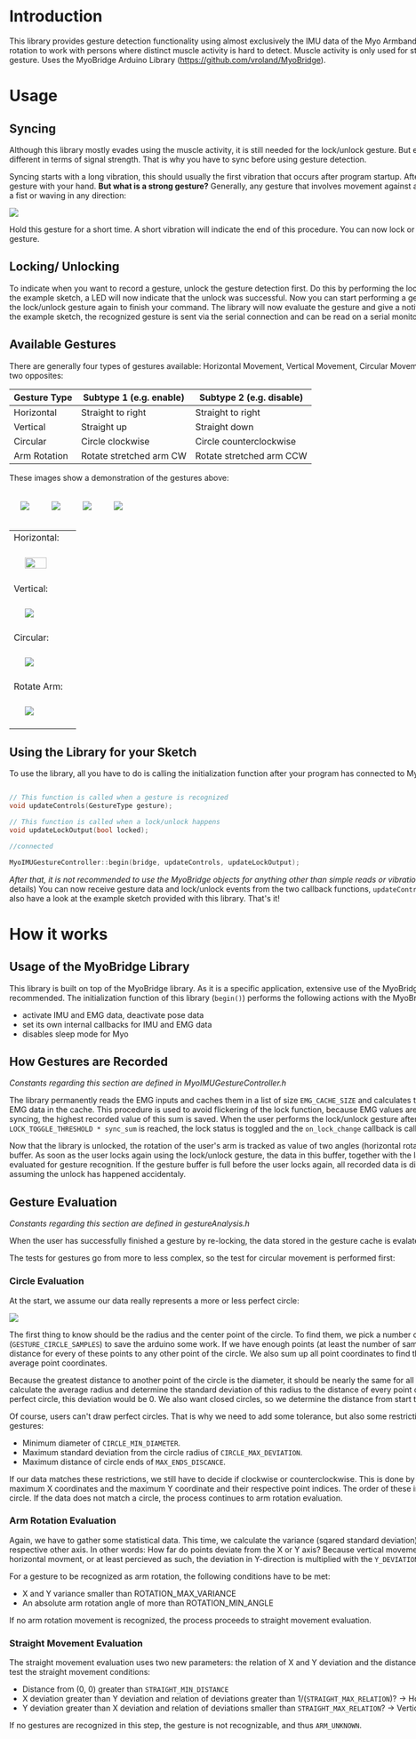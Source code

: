 <div style="width:1000px;
margin:0 auto;">

# Introduction

This library provides gesture detection functionality using almost exclusively the IMU data of the Myo Armband.
The gestures are based on arm rotation to work with persons where distinct muscle activity is hard to detect.
Muscle activity is only used for starting/ending the recording of a gesture. Uses the MyoBridge Arduino Library (https://github.com/vroland/MyoBridge).

# Usage

## Syncing

Although this library mostly evades using the muscle activity, it is still needed for the lock/unlock gesture. 
But every user and every armband position is different in terms of signal strength. That is why 
you have to sync before using gesture detection. 

Syncing starts with a long vibration, this should usually the first vibration that occurs
after program startup. After that long vibration, perform a *strong* gesture with your hand.
**But what is a strong gesture?** Generally, any gesture that involves movement against
a force works. This could be a wrist flex, a fist or waving in any direction:

![](extras/Documentation/images/gestures_small.png)

Hold this gesture for a short time. A short vibration will indicate the end of this procedure.
You can now lock or unlock the gesture detection with this gesture.

## Locking/ Unlocking

To indicate when you want to record a gesture, unlock the gesture detection first. Do this
by performing the lock/unlock gesture used when syncing. In the example sketch,
a LED will now indicate that the unlock was successful. Now you can start performing a
gesture. When you are finished, perform the lock/unlock gesture again to finish your command.
The library will now evaluate the gesture and give a notification, if a gesture was detected.
In the example sketch, the recognized gesture is sent via the serial connection and can be read
on a serial monitor.

## Available Gestures

There are generally four types of gestures available: Horizontal Movement, Vertical Movement, Circular Movement
and Arm Rotation. Every type has two opposites: 

| Gesture Type | Subtype 1 (e.g. enable) | Subtype 2 (e.g. disable) |
|--------------|-------------------------|--------------------------|
| Horizontal   | Straight to right       | Straight to right        |
| Vertical     | Straight up             | Straight down            |
| Circular     | Circle clockwise        | Circle counterclockwise  |
| Arm Rotation | Rotate stretched arm CW | Rotate stretched arm CCW |

These images show a demonstration of the gestures above:

<table border="0">

<tr><td>Horizontal:</td></tr>
<tr><td><img style="padding: 20px;width:66.66%;" src="extras/Documentation/images/right.gif"><td></td><img style="padding: 20px;" src="extras/Documentation/images/left.gif"></td></tr>

<tr><td>Vertical:</td></tr>
<tr><td><img style="padding: 20px;" src="extras/Documentation/images/up.gif"><td></td><img style="padding: 20px;" src="extras/Documentation/images/down.gif"></td></tr>

<tr><td>Circular:</td></tr>
<tr><td><img style="padding: 20px;" src="extras/Documentation/images/circle_cw.gif"><td></td><img style="padding: 20px;" src="extras/Documentation/images/circle_ccw.gif"></td></tr>

<tr><td>Rotate Arm:</td></tr>
<tr><td><img style="padding: 20px;" src="extras/Documentation/images/rotate_cw.gif"><td></td><img style="padding: 20px;" src="extras/Documentation/images/rotate_ccw.gif"></td></tr>
</table>

## Using the Library for your Sketch

To use the library, all you have to do is calling the initialization function after your program
has connected to Myo:

```C++

// This function is called when a gesture is recognized
void updateControls(GestureType gesture);

// This function is called when a lock/unlock happens
void updateLockOutput(bool locked);

//connected

MyoIMUGestureController::begin(bridge, updateControls, updateLockOutput);
```

*After that, it is not recommended to use the MyoBridge objects for anything other than
simple reads or vibration commands!* (See how it works for details)
You can now receive gesture data and lock/unlock events from the two callback functions,
`updateControls()` and `updateLockOutput()`. You can also have a look at the example sketch
provided with this library. That's it!

# How it works

## Usage of the MyoBridge Library

This library is built on top of the MyoBridge library. As it is a specific application, extensive
use of the MyoBridge library outside of this library is not recommended. 
The initialization function of this library (`begin()`) performs the following actions with the MyoBridge
object passed to it:

 * activate IMU and EMG data, deactivate pose data
 * set its own internal callbacks for IMU and EMG data
 * disables sleep mode for Myo
 
## How Gestures are Recorded

*Constants regarding this section are defined in MyoIMUGestureController.h*

The library permanently reads the EMG inputs and caches them in a list of size `EMG_CACHE_SIZE` and calculates
the sum of the absolute values of all EMG data in the cache. This procedure is used to avoid flickering of the lock
function, because EMG values are very susceptible to noise. 
During syncing, the highest recorded value of this sum is saved. When the user performs the lock/unlock
gesture after sync, and a threshold of `LOCK_TOGGLE_THRESHOLD * sync_sum` is reached, the lock status
is toggled and the `on_lock_change` callback is called. 

Now that the library is unlocked, the rotation of the user's arm is tracked as value of 
two angles (horizontal rotation and vertical rotation) and saved in a buffer.
As soon as the user locks again using the lock/unlock gesture, the data in this buffer,
together with the lasst roll angle of the users arm are evaluated for gesture recognition.
If the gesture buffer is full before the user locks again, all recorded data is discarded
and the library re-locks, assuming the unlock has happened accidentaly.

## Gesture Evaluation

*Constants regarding this section are defined in gestureAnalysis.h*

When the user has successfully finished a gesture by re-locking, the data stored in the gesture
cache is evalated by the `processCacheData()` function.

The tests for gestures go from more to less complex, so the test for circular movement is performed first:

### Circle Evaluation

At the start, we assume our data really represents a more or less perfect circle:

![](extras/Documentation/images/circle_points.png)

The first thing to know should be the radius and the center point of the circle. To find them,
we pick a number of representative (sample) points (`GESTURE_CIRCLE_SAMPLES`) to save the arduino some work.
If we have enough points (at least the number of sample points), we find the greatest distance for every
of these points to any other point of the circle. We also sum up all point coordinates to find the circle center
by just calculating the average point coordinates. 

Because the greatest distance to another point of the circle is the diameter, it should be nearly
the same for all our sample points. To test this, we calculate the average radius and determine
the standard deviation of this radius to the distance of every point of the circle from the center.
For a perfect circle, this deviation would be 0. 
We also want closed circles, so we determine the distance from start to end point of the data set.

Of course, users can't draw perfect circles. That is why we need to add some tolerance, but also some restrictions
to destinguish a circle from other gestures:

 * Minimum diameter of `CIRCLE_MIN_DIAMETER`.
 * Maximum standard deviation from the circle radius of `CIRCLE_MAX_DEVIATION`.
 * Maximum distance of circle ends of `MAX_ENDS_DISCANCE`.

If our data matches these restrictions, we still have to decide if clockwise or counterclockwise.
This is done by keeping track of the minimum and maximum X coordinates and the maximum Y coordinate and their
respective point indices. The order of these indices tells us the orientation of the circle.
If the data does not match a circle, the process continues to arm rotation evaluation.

### Arm Rotation Evaluation

Again, we have to gather some statistical data. This time, we calculate the variance (sqared standard deviation) of the
X and Y coordinates to their respective other axis. In other words: How far do points deviate from
the X or Y axis? 
Because vertical movement is typically a little more limited than horizontal movment, or at least percieved
as such, the deviation in Y-direction is multiplied with the `Y_DEVIATION_CORRECTION` factor.

For a gesture to be recognized as arm rotation, the following conditions have to be met:

 * X and Y variance smaller than ROTATION_MAX_VARIANCE
 * An absolute arm rotation angle of more than ROTATION_MIN_ANGLE
 
If no arm rotation movement is recognized, the process proceeds to straight movement evaluation.

### Straight Movement Evaluation

The straight movement evaluation uses two new parameters: the relation of X and Y deviation and the distance
from the point (0, 0).
They are used to test the straight movement conditions:

 * Distance from (0, 0) greater than `STRAIGHT_MIN_DISTANCE`
 * X deviation greater than Y deviation and relation of deviations greater than 1/(`STRAIGHT_MAX_RELATION`)? -> Horizontal movement
 * Y deviation greater than X deviation and relation of deviations smaller than `STRAIGHT_MAX_RELATION`? -> Vertical movement

If no gestures are recognized in this step, the gesture is not recognizable, and thus `ARM_UNKNOWN`.
 </div>